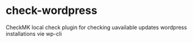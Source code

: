 # check-wordpress
CheckMK local check plugin for checking uavailable updates wordpress installations vie wp-cli
